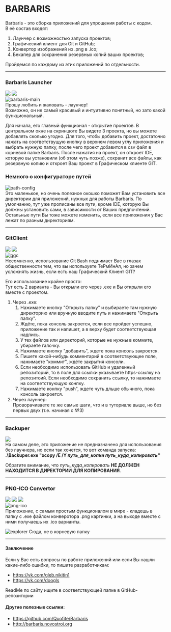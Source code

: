 # BARBARIS

Barbaris - это сборка приложений для упрощения работы с кодом.<br>
В её состав входят: 
1) Лаунчер с возможностью запуска проектов;
2) Графический клиент для Git и GitHub;
3) Конвертор изображений из .png в .ico;
4) Бекапер для сохранения резервных копий ваших проектов;

Пройдемся по каждому из этих приложений по отдельности.

<hr>

### Barbaris Launcher
![](https://img.shields.io/badge/Code-JavaScript-informational?style=flat-square&logo=javascript&logoColor=white&color=5194f0)
![](https://img.shields.io/badge/Framework-Electron.js-informational?style=flat-square&logo=electron&logoColor=white&color=5194f0)<br>
![barbaris-main](https://sun9-41.userapi.com/impg/ovMec8wDaxnmX5xwj5zj7hRmCF_dKkIJSO8QPA/1_cEkAAOy-U.jpg?size=899x600&quality=96&sign=86046c1915b8b0415916c0549f9c9e41&type=album)<br>
Прошу любить и жаловать - лаунчер!<br>
Возможно, он не самый красивый и интуитивно понятный, но зато какой функциональный.<br>

Для начала, его главный функционал - открытие проектов. В центральном окне на скриншоте Вы видете 3 проекта,
но вы можете добавлять сколько угодно. Для того, чтобы добавить проект, достаточно нажать на соответствущую
кнопку в верхнем левом углу приложения и выбрать нужную папку, после чего проект добавится в csv файл в корневой
папке Barbaris. После нажатия на проект, он откроет IDE, которую вы установили (об этом чуть позже), сохранит все файлы, как резервную копию и откроет Ваш проект в Графическом клиенте GIT.

### Немного о конфигураторе путей
![path-config](https://sun9-82.userapi.com/impg/X2i3XQnbWEVbTdtDBZ8Ijsx5QmPvmFFW29pfjQ/SeiBE0smfWQ.jpg?size=455x287&quality=96&sign=2305300e7f9d7f90e8ec417d4e1d17ba&type=album)<br>
Это маленькое, но очень полезное окошко поможет Вам установить все директории для приложений, нужных для
работы Barbaris. По умолчанию, тут уже прописаны все пути, кроме IDE, которую Вы должны установить сами, в
зависимости от Ваших предпочтений. Остальные пути Вы тоже можете изменить, если все приложения у Вас лежат
по разным директориям.

<hr>

### GitClient
![](https://img.shields.io/badge/Code-CSharp-informational?style=flat-square&logo=csharp&logoColor=white&color=5194f0)
![](https://img.shields.io/badge/Framework-WPF-informational?style=flat-square&logo=windows&logoColor=white&color=5194f0)<br>
![ggc](https://sun9-55.userapi.com/impg/CagoimG78QsSGWF9Wc2CVSM6nnU-u1DM0WEv0w/zY4sYgfWkRk.jpg?size=901x706&quality=96&sign=31a4d0fcdff259be1afd9fcd0f8c1ce0&type=album)<br>
Несомненно, использование Git Bash поднимает Вас в глазах общественности тем, что вы используете ТеРмИнАл,
но зачем усложнять жизнь, если есть наш Графический Клиент GIT?

Его использование крайне просто:<br>
Тут есть 2 варианта - Вы открыли его через .exe и Вы открыли его вместе с проектом.
1) Через .exe:
    1) Нажимаете кнопку "Открыть папку" и выбираете там нужную директорию или вручную вводите путь и
    нажимаете "Открыть папку".
    2) Ждёте, пока консоль закроется, если все пройдет успешно, приложение так и напишет, а в верху будет
    соответствующая надпись.
    3) У тех файлов или директорий, которые не нужны в коммите, убираете галочку.
    4) Нажимаете кнопку "добавить", ждете пока консоль закроется.
    5) Пишете какой-нибудь комментарий в соответствующее поле, нажимаете "коммит", ждёте закрытия консоли.
    6) Если необходимо использовать GitHub и удаленный репозиторий, то в поле для ссылки указываете https-ссылку на репозитоий. Если необходимо сохранить ссылку, то нажимаете на соответствующую конпку.
    7) Нажимаете конпку "push", ждете чуть дльше обычного, пока консоль закроется.
2) Через лаунчер:<br>
    Проворачиваете те же самые шаги, что и в туториале выше, но без первых двух (т.е. начиная с №3)
    
<hr>

### Backuper
![](https://img.shields.io/badge/Code-C++-informational?style=flat-square&logo=cplusplus&logoColor=white&color=5194f0)<br>
На самом деле, это приложение не предназначено для использования без лаучнера, но если так хочется, то вот команда
запуска: <b>.\Backuper.exe "xcopy /E /Y *путь_для_копии* *путь_куда_копировать*"</b>

Обратите внимание, что *путь_куда_копировать* <b>НЕ ДОЛЖЕН НАХОДИТСЯ В ДИРЕКТОРИИ ДЛЯ КОПИРОВАНИЯ</b>.

<hr>

### PNG-ICO Convertor
![](https://img.shields.io/badge/Code-Python-informational?style=flat-square&logo=python&logoColor=white&color=5194f0)
![](https://img.shields.io/badge/Library-Pillow-informational?style=flat-square&logo=python&logoColor=white&color=5194f0)
![](https://img.shields.io/badge/Framework-Tkinter-informational?style=flat-square&logo=windows&logoColor=white&color=5194f0)<br>
![png-ico](https://sun9-78.userapi.com/impg/QgLVlsTWX8H6B1dA7wT3veyO14qwrwE5mtqzmg/AD6FRVMOdJQ.jpg?size=295x273&quality=96&sign=0751c99e645360616380db4f3c9e7d5d&type=album)<br>
Приложение, с самым простым функционалом в мире - кладешь в папку с .exe файлом конверотора .png картинки,
а на выходе вместе с ними получаешь их .ico варианты.

![explorer](https://sun9-45.userapi.com/impg/iJUppd27J0V1cIiGcZp-EzfNMEYE43ApELcV3A/hDEBFIOhGas.jpg?size=619x374&quality=96&sign=7e2749ffd479c6dbc968b3e894a860d3&type=album, "вот эта папка") Сюда, не в корневую папку

<hr>

#### Заключение
Если у Вас есть вопросы по работе приложений или если Вы нашли какие-либо ошибки, то пишите разработчикам:
- https://vk.com/gleb.nikitin1
- https://vk.com/doogls

ReadMe по сайту ищите в соответствующей папке в GitHub-репозитории

#### Другие полезные ссылки:
- https://github.com/Quofite/Barbaris
- http://barbaris.novostroi.org
